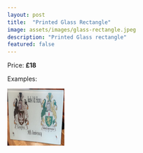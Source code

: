 ```yaml
---
layout: post
title:  "Printed Glass Rectangle"
image: assets/images/glass-rectangle.jpeg
description: "Printed Glass rectangle"
featured: false
---
```


Price: <b>£18</b>

Examples:

<a data-fancybox="gallery1" href="/assets/images/glass-rectangle.jpeg"><img src="/assets/images/glass-rectangle.jpeg" width="130" height="130"></a>
